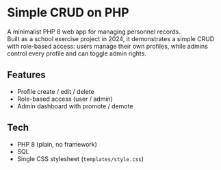 # Simple CRUD on PHP   
A minimalist PHP 8 web app for managing personnel records.  
Built as a school exercise project in 2024, it demonstrates a simple CRUD with role-based access: users manage their own profiles, while admins control every profile and can toggle admin rights.

## Features
- Profile create / edit / delete  
- Role-based access (user / admin)  
- Admin dashboard with promote / demote  

## Tech
- PHP 8 (plain, no framework)  
- SQL
- Single CSS stylesheet (`templates/style.css`)
